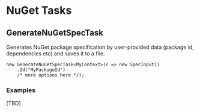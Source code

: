 ﻿# NuGet Tasks #

## GenerateNuGetSpecTask ##

Generates NuGet package specification by user-provided data (package id, dependencies etc) and saves it to a file.

    new GenerateNuGetSpecTask<MyContext>(c => new SpecInput()
		.Id("MyPackageId")
		/* more options here */);

### Examples ###

[TBD]
